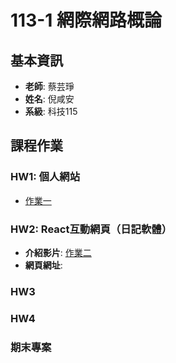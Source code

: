 # 113-1 網際網路概論

## 基本資訊
- **老師**: 蔡芸琤
- **姓名**: 倪咸安
- **系級**: 科技115

## 課程作業

### HW1: 個人網站
- [作業一](https://aleck581.github.io/Web/)

### HW2: React互動網頁（日記軟體）
- **介紹影片**: [作業二](https://youtu.be/ZskuFFNsnpc)
- **網頁網址**: [](#)

### HW3


### HW4


### 期末專案

